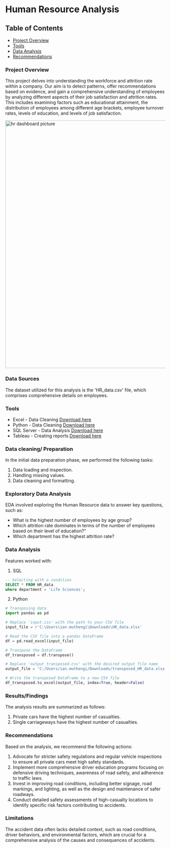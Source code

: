# Human Resource Analysis

## Table of Contents

- [Project Overview](#project-overview)
- [Tools](#tools)
- [Data Analysis](#data-analysis)
- [Recommendations](#recommendations)

### Project Overview

This project delves into understanding the workforce and attrition rate within a company. Our aim is to detect patterns, offer recommendations based on evidence, and gain a comprehensive understanding of employees by analyzing different aspects of their job satisfaction and attrition rates. This includes examining factors such as educational attainment, the distribution of employees among different age brackets, employee turnover rates, levels of education, and levels of job satisfaction.

<img width="779" alt="hr dashboard picture" src="https://github.com/IanLiam/HR_Dashboard-Tableau-/assets/117744677/cef8b4dc-1646-43d9-aecd-beb966b5e4da">



### Data Sources
The dataset utilized for this analysis is the 'HR_data.csv' file, which comprises comprehensive details on employees.

### Tools
- Excel - Data Cleaning  [Download here](https://www.microsoft.com/en-us/microsoft-365/download-office)
- Python - Data Cleaning  [Download here](https://www.anaconda.com/download)
- SQL Server - Data Analysis [Download here](https://www.microsoft.com/en-us/sql-server/sql-server-downloads)
- Tableau - Creating reports  [Download here](https://www.tableau.com/community/public)
  
### Data cleaning/ Preparation
In the initial data preparation phase, we performed the following tasks:

1. Data loading and inspection.
2. Handling missing values.
3. Data cleaning and formatting.

### Exploratory Data Analysis
EDA involved exploring the Human Resource data to answer key questions, such as:

- What is the highest number of employees by age group?
- Which attrition rate dominates in terms of the number of employees based on their level of education?"
- Which department has the highest attrition rate?
  
### Data Analysis
Features worked with:

1. SQL
```sql
-- Selecting with a condition
SELECT * FROM HR_data
where department = 'Life Sciences';
```

2. Python
```python
# Transposing data
import pandas as pd

# Replace 'input.csv' with the path to your CSV file
input_file = r'C:\Users\ian.muthengi\Downloads\HR_data.xlsx'

# Read the CSV file into a pandas DataFrame
df = pd.read_excel(input_file)

# Transpose the DataFrame
df_transposed = df.transpose()

# Replace 'output_transposed.csv' with the desired output file name
output_file = 'C:/Users/ian.muthengi/Downloads/transposed_HR_data.xlsx'

# Write the transposed DataFrame to a new CSV file
df_transposed.to_excel(output_file, index=True, header=False)
```
### Results/Findings
The analysis results are summarized as follows:

1. Private cars have the highest number of casualties.
2. Single carriageways have the highest number of casualties.

### Recommendations
Based on the analysis, we recommend the following actions:

1. Advocate for stricter safety regulations and regular vehicle inspections to ensure all private cars meet high safety standards.
2. Implement more comprehensive driver education programs focusing on defensive driving techniques, awareness of road safety, and adherence to traffic laws.
3. Invest in improving road conditions, including better signage, road markings, and lighting, as well as the design and maintenance of safer roadways.
4. Conduct detailed safety assessments of high-casualty locations to identify specific risk factors contributing to accidents.

### Limitations
The accident data often lacks detailed context, such as road conditions, driver behaviors, and environmental factors, which are crucial for a comprehensive analysis of the causes and consequences of accidents.
